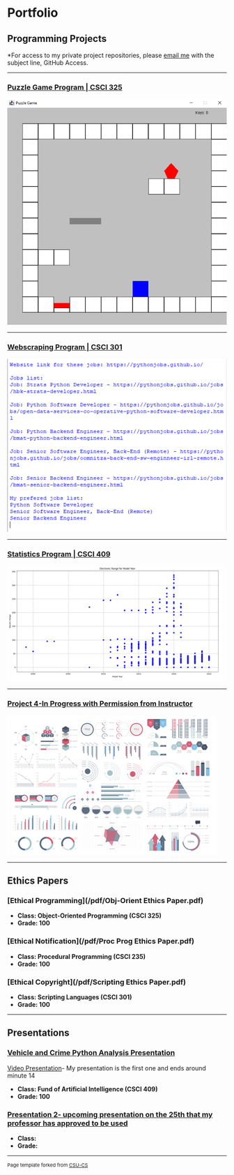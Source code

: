 Portfolio
=========

Programming Projects
--------------------

*For access to my private project repositories, please [email me](mailto:kmowens@csustudent.net?subject=GitHub%20Access) with the subject line, GitHub Access.

---
### [Puzzle Game Program | CSCI 325](project1)

![Project 1 Thumbnail Name](images/puzzle_game_start.png)

---
### [Webscraping Program | CSCI 301](project2)

![Project 2 Thumbnail Name](images/webscraping_icon.png)

---
### [Statistics Program | CSCI 409](project3)

![Project 3 Thumbnail Name](images/first_image.png)

---
### [Project 4-In Progress with Permission from Instructor](project4)

![Project 4 Thumbnail Name](images/dummy_thumbnail.jpg)

---

Ethics Papers
-------------

### [Ethical Programming](/pdf/Obj-Orient Ethics Paper.pdf)

-   **Class: Object-Oriented Programming (CSCI 325)**  
-   **Grade: 100**

### [Ethical Notification](/pdf/Proc Prog Ethics Paper.pdf)

-   **Class: Procedural Programming (CSCI 235)** 
-   **Grade: 100**

### [Ethical Copyright](/pdf/Scripting Ethics Paper.pdf)

-   **Class: Scripting Languages (CSCI 301)** 
-   **Grade: 100**

---

Presentations
-------------

### [Vehicle and Crime​ Python Analysis Presentation](/pdf/AIProj1Slides.pdf)

[Video Presentation](https://www.youtube.com/watch?v=-q5QQ_WmAlw)- My presentation is the first one and ends around minute 14
- **Class: Fund of Artificial Intelligence (CSCI 409)** 
- **Grade: 100**


### [Presentation 2- upcoming presentation on the 25th that my professor has approved to be used](/pdf/sample_presentation.pdf)

- **Class:** 
- **Grade:**

---

<p style="font-size:11px">Page template forked from <a href="https://github.com/csu-cs/csci-portfolio">CSU-CS</a></p>
<!-- Remove above link if you don't want to attributive -->
